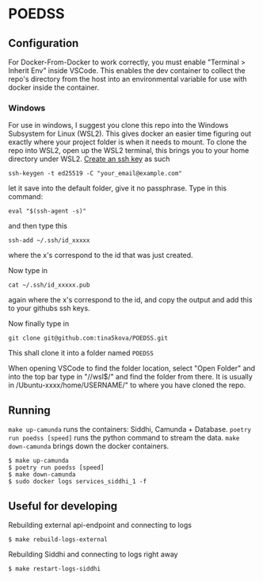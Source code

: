 # POEDSS

## Configuration
For Docker-From-Docker to work correctly, you must enable "Terminal > Inherit Env" inside VSCode. This enables the dev container to collect the repo's directory from the host into an environmental variable for use with docker inside the container.

### Windows
For use in windows, I suggest you clone this repo into the Windows Subsystem for Linux (WSL2). This gives docker an easier time figuring out exactly where your project folder is when it needs to mount.
To clone the repo into WSL2, open up the WSL2 terminal, this brings you to your home directory under WSL2. [Create an ssh key](https://docs.github.com/en/authentication/connecting-to-github-with-ssh) as such 
```
ssh-keygen -t ed25519 -C "your_email@example.com"
```

let it save into the default folder, give it no passphrase.
Type in this command: 
```
eval "$(ssh-agent -s)"
```
and then type this 
```
ssh-add ~/.ssh/id_xxxxx
```
where the x's correspond to the id that was just created.

Now type in
```
cat ~/.ssh/id_xxxxx.pub
```
again where the x's correspond to the id, and copy the output and add this to your githubs ssh keys.

Now finally type in
```
git clone git@github.com:tina5kova/POEDSS.git 
```
This shall clone it into a folder named ` POEDSS `

  When opening VSCode to find the folder location, select "Open Folder" and into the top bar type in "//wsl$/" and find the folder from there. It is usually in /Ubuntu-xxxx/home/USERNAME/" to where you have cloned the repo.

## Running

`make up-camunda` runs the containers: Siddhi, Camunda + Database. 
`poetry run poedss [speed]` runs the python command to stream the data. 
`make down-camunda` brings down the docker containers.

``` 
$ make up-camunda
$ poetry run poedss [speed]
$ make down-camunda
$ sudo docker logs services_siddhi_1 -f
```

## Useful for developing

Rebuilding external api-endpoint and connecting to logs
```
$ make rebuild-logs-external
```

Rebuilding Siddhi and connecting to logs right away
```
$ make restart-logs-siddhi
```